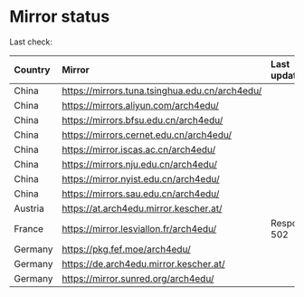 <script src="./time.js"></script>
# Mirror status
Last check: <script type="text/javascript">localize(1720865963.2047877);</script>

|Country|Mirror|Last update|
|:------|:-----|:----------|
|China|https://mirrors.tuna.tsinghua.edu.cn/arch4edu/|<script type="text/javascript">localize(1720809613);</script>|
|China|https://mirrors.aliyun.com/arch4edu/|<script type="text/javascript">localize(1720809613);</script>|
|China|https://mirrors.bfsu.edu.cn/arch4edu/|<script type="text/javascript">localize(1720852453);</script>|
|China|https://mirrors.cernet.edu.cn/arch4edu/|<script type="text/javascript">localize(1720852453);</script>|
|China|https://mirror.iscas.ac.cn/arch4edu/|<script type="text/javascript">localize(1720809613);</script>|
|China|https://mirrors.nju.edu.cn/arch4edu/|<script type="text/javascript">localize(1720809613);</script>|
|China|https://mirror.nyist.edu.cn/arch4edu/|<script type="text/javascript">localize(1720809613);</script>|
|China|https://mirrors.sau.edu.cn/arch4edu/|<script type="text/javascript">localize(1720809613);</script>|
|Austria|https://at.arch4edu.mirror.kescher.at/|<script type="text/javascript">localize(1720852453);</script>|
|France|https://mirror.lesviallon.fr/arch4edu/|Response 502|
|Germany|https://pkg.fef.moe/arch4edu/|<script type="text/javascript">localize(1720852453);</script>|
|Germany|https://de.arch4edu.mirror.kescher.at/|<script type="text/javascript">localize(1720852453);</script>|
|Germany|https://mirror.sunred.org/arch4edu/|<script type="text/javascript">localize(1720852453);</script>|

<script src="./tablefilter/tablefilter.js"></script>
<script src="./table.js"></script>
